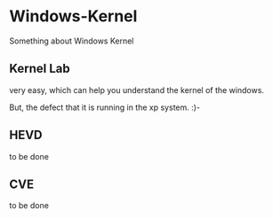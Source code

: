 # Windows-Kernel

Something about Windows Kernel

## Kernel Lab

very easy, which can help you understand the kernel of the windows.

But, the defect that it is running in the xp system. :)-

## HEVD

to be done

## CVE

to be done
